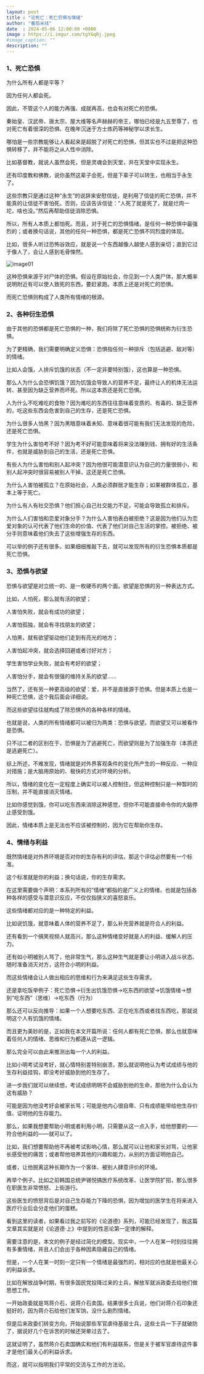 ```yaml
---
layout: post
title : "论死亡：死亡恐惧与情绪"
author: "番茄米线"
date  : 2024-05-06 12:00:00 +0800
image : https://i.imgur.com/tgYGqRj.jpeg
#image_caption: ""
description: ""
---
```


### 1、死亡恐惧

<!--more-->

为什么所有人都是平等？

因为任何人都会死。

因此，不管这个人的能力再强、成就再高，也会有对死亡的恐惧。

秦始皇、汉武帝、唐太宗、屋大维等名声赫赫的帝王，哪怕已经是九五至尊了，也对死亡有着很深的恐惧、在晚年沉迷于方士炼药等神秘学以求长生。

哪怕是一些宗教能够让人看起来是超脱了对死亡的恐惧，但其实也不过是把这种恐惧转移了，并不能将之从人性中消除。

比如基督教，就说人虽然会死，但是灵魂会到天堂，并在天堂中实现永生。

还有印度教和佛教，说你虽然这辈子会死，但是下辈子可以转生，也相当于永生了。

这些宗教只是通过这种“永生”的说辞来安慰信徒，是利用了信徒的死亡恐惧，并不能真的让信徒不害怕死。否则，应该告诉信徒：“人死了就是死了，就是烂肉一坨，啥也没。”然后再帮助信徒消除恐惧。

所以，所有人本质上都怕死。而且，对于死亡的恐惧情绪，是任何一种恐惧中最强烈的；或者换句话说，其他的任何一种恐惧，都是死亡恐惧不同烈度的体现。

比如，很多人听过恐怖谷效应，就是说一个东西越像人越使人感到亲切；直到它过于像人了，会让人感到毛骨悚然。

![image01](https://i.imgur.com/SnJxXH4.png)

这种恐惧来源于对尸体的恐惧。假设在原始社会，你见到一个人类尸体，那大概率说明附近有可以使人致死的东西，要赶紧跑。本质上还是对死亡的恐惧。

而死亡恐惧则构成了人类所有情绪的根源。


### 2、各种衍生恐惧

由于其他的恐惧都是死亡恐惧的一种，我们将除了死亡恐惧的恐惧统称为衍生恐惧。

为了更精确，我们需要明确定义恐惧：恐惧指任何一种排斥（包括逃避、敌对等）的情绪。

比如人会饿，人排斥饥饿的状态（不一定非要特别饿），这也算是一种恐惧。

那么人为什么会恐惧饥饿？因为饥饿会导致人的营养不足，最终让人的机体无法运转、甚至因为缺乏营养而坏死。所以这本质还是死亡恐惧。

人为什么不吃难吃的食物？因为难吃的东西往往意味着变质的、有毒的、缺乏营养的，吃这些东西会危害到自己的生存，还是死亡恐惧。

为什么很多人怕黑？因为黑暗意味着未知、意味着很可能有我们无法发现的危险，还是死亡恐惧。

学生为什么害怕考不好？因为考不好可能意味着将来没法赚到钱、拥有好的生活条件，也就是威胁到自己的生活，还是死亡恐惧。

有些人为什么害怕和别人起冲突？因为他很可能潜意识认为自己的力量很弱小，和别人起冲突时很容易被别人干掉，这还是死亡恐惧。

为什么人害怕被孤立？在原始社会，人类必须群居才能生存；如果被群体孤立，基本上等于死亡。

为什么有人有社交恐惧？他们担心自己社交能力不足，可能会导致孤立和排斥。

为什么人们害怕和恋爱对象分手？为什么人害怕表白被拒绝？这是因为他们认为恋爱对象的认可代表了他们生命的价值、代表了他们对自己生活的掌控。被拒绝、被分手则意味着他们失去了这些增强生存的东西。

可以举的例子还有很多。如果细细推敲下去，就可以发现所有的衍生恐惧本质都是死亡恐惧。


### 3、恐惧与欲望

恐惧与欲望是对立统一的、是一枚硬币的两个面。欲望是恐惧的另一种表达方式。

比如，人怕死，那么就有活的欲望；

人害怕失败，就会有成功的欲望；

人害怕孤独，就会有寻找朋友的欲望；

人怕黑，就有欲望驱动他们走到有亮光的地方；

人害怕起冲突，就会选择回避或者讨好对方；

学生害怕学业失败，就会有考好的欲望；

人害怕分手，就会有很强的维持关系的欲望......

当然了，还有另一种更高级的欲望：爱，并不是直接源于恐惧。但是本质上也是一种死亡恐惧，这个我后面会详细说。

而这些欲望往往就构成了除恐惧外的各种各样的情绪。

也就是说，人类的所有情绪都可以被归为两类：恐惧与欲望。而欲望又可以被看作是恐惧。

只不过二者的区别在于，恐惧是为了逃避死亡，而欲望则是为了加强生存（本质还是逃避死亡）。

综上所述，不难发现，情绪就是对外界客观条件的变化所产生的一种反应、一种应对措施；是大脑用原始的、极快的方式对环境的分析。

所以，情绪的变化在一定程度上确实可以被人控制住，但这种控制只是一种暂时的压制，并不能直接消灭情绪。

比如你感觉到饿，你可以吃东西来消除这种感觉，但你不可能直接命令你的大脑停止感受到饿。

因此，情绪本质上是无法也不应该被控制的，因为它在帮助你生存。


### 4、情绪与利益

既然情绪是对外界环境是否对你的生存有利的评估，那这个评估必然要有一个标准。

这个标准就是你的利益；换句话说，你的生存需求。

在这里需要做个声明：本系列所有的“情绪”都指的是广义上的情绪，也就是包括各种各样的感受与潜意识反应，不仅仅指狭义的喜怒哀乐。

这些情绪都对应的是一种特定的利益。

比如说饥饿，就意味着人体的营养不足了，那么补充营养就是符合人的利益。

还有看到一个搞笑视频人就高兴，那么这种情绪变好就是人的利益、缓解人的压力。

还有如小明被别人骂了，他非常生气，那么这种生气就是要让小明进入战斗状态、随时准备消灭对方，这符合小明的利益。

而这些情绪会让人做出相应的思维和行为来满足这些生存需求。

还是拿吃饭举例子：死亡恐惧→衍生出饥饿恐惧→吃东西的欲望→饥饿情绪→想到“吃东西”（思维）→吃东西（行为）

那么还可以反向推导：如果一个人想要吃东西、正在吃东西或者找东西吃，那就说明这个人有饥饿的情绪。

而且更为美妙的是，正如我在本文开篇所说：任何人都有死亡恐惧，那么也就意味着任何人的情绪、思维和行为都遵从这一逻辑。

那么完全可以由此来推测出每一个人的利益。

比如小明考试没考好，就心情特别差特别崩溃，那么就说明他认为考试成绩与他的生存利益挂钩，即没考好威胁到他的生存了。

进一步我们就可以继续想，考试成绩明明不会威胁到他的生命，那他为什么会认为这有威胁？

可能是因为他没考好会被家长骂；可能是他内心很自卑、只有成绩能带给他生存价值、证明他的生存能力。

那么，如果我想要帮助小明或者利用小明，只需要从这一点入手，给他想要的——符合他利益的——就可以了。

比如，我们想要帮助他不再被考试影响心情，那么就可以让他和家长对骂，让他家长感受他的痛苦；或者帮他培养其他的兴趣和能力，从别的方面证明他自己。

或者，让他脱离这种长期作为一个客体、被别人肆意评价的环境。

再举个例子。比如之前韩国总统尹锡悦搞医疗系统改革、让医学院扩招，那么很多在职医生非常愤怒、上街游行。

这些医生的愤怒背后是对自己生存能力下降的恐惧，因为增加的医学生在将来进入医疗行业后会分走他们的蛋糕。

看到这里的读者，如果看过我之前写的《论道德》系列，可能已经发现了，我这篇文章其实就是对《论道德·上》中提到的性恶论第一定律的解释。

需要注意的是，本文的例子是经过简化的模型。现实中，一个人在某一时刻往往拥有多重情绪，并且人们会出于各种因素隐藏自己的情绪。

但是，一个人在某一时刻一定只有一个情绪是最强烈的，相对应的也就是他最关心的利益诉求。

比如在解放战争时期，有很多国民党投降过来的士兵，解放军就派政委去给他们做思想工作。

一开始政委就是骂蒋介石，说蒋介石卖国。结果很多士兵说，他们对蒋介石印象还挺好的，因为蒋介石给他们发军饷，没什么剧烈情绪。

但是后来政委们转变方向，开始说那些军官虐待基层士兵，这些士兵一下子就破防了，据说好几个在诉苦的时候还哭晕过去了。

这就证明了，虽然蒋介石卖国确实和他们有利益联系，但是关于被军官虐待这件事才是他们最关心的利益诉求。

而这，就可以指明我们平常的交流与工作的方法论。

<!--END-->